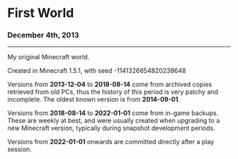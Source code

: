 # First World
### December 4th, 2013
----------------------
My original Minecraft world.

Created in Minecraft 1.5.1, with seed -1141326854820238648

Versions from **2013-12-04** to **2018-08-14** come from archived copies retrieved from old PCs, thus the history of this period is very patchy and incomplete. The oldest known version is from **2014-09-01**.

Versions from **2018-08-14** to **2022-01-01** come from in-game backups. These are weekly at best, and were usually created when upgrading to a new Minecraft version, typically during snapshot development periods.

Versions from **2022-01-01** onwards are committed directly after a play session.